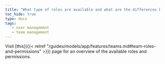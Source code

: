```yaml
---
title: "What type of roles are available and what are the differences between them?"
toc_hide: true
type: docs
tags:
   - user management
   - team management
---
```

Visit [this]({{< relref "/guides/models/app/features/teams.md#team-roles-and-permissions" >}}) page for an overview of the available roles and permissions.